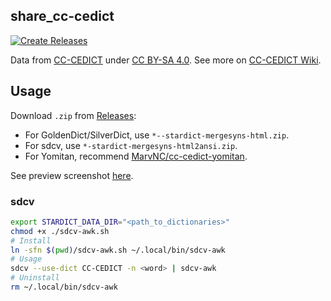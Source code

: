 ## share_cc-cedict

[![Create Releases](https://github.com/scillidan/share_cc-cedict/actions/workflows/releases.yml/badge.svg)](https://github.com/scillidan/share_cc-cedict/actions/workflows/releases.yml)

Data from [CC-CEDICT](https://www.mdbg.net/chinese/dictionary?page=cedict) under [CC BY-SA 4.0](https://creativecommons.org/licenses/by-sa/4.0/). See more on [CC-CEDICT Wiki](https://cc-cedict.org/wiki/).

## Usage

Download `.zip` from [Releases](https://github.com/scillidan/share_cc-cedict/releases):
- For GoldenDict/SilverDict, use `*--stardict-mergesyns-html.zip`.
- For sdcv, use `*-stardict-mergesyns-html2ansi.zip`.
- For Yomitan, recommend [MarvNC/cc-cedict-yomitan](https://github.com/MarvNC/cc-cedict-yomitan).

See preview screenshot [here](asset/).

### sdcv

```sh
export STARDICT_DATA_DIR="<path_to_dictionaries>"
chmod +x ./sdcv-awk.sh
# Install
ln -sfn $(pwd)/sdcv-awk.sh ~/.local/bin/sdcv-awk
# Usage
sdcv --use-dict CC-CEDICT -n <word> | sdcv-awk
# Uninstall
rm ~/.local/bin/sdcv-awk
```

